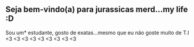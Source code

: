 ## Seja bem-vindo(a) para jurassicas merd...my life :D

Sou um* estudante, gosto de exatas...mesmo que eu não goste muito de T.I
<3
<3
<3
<3
<3
<3
<3
<3
<3
